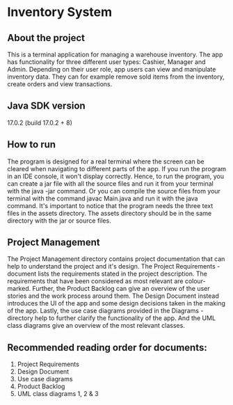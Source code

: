 # Inventory System

## About the project

This is a terminal application for managing a warehouse inventory.
The app has functionality for three different user types: Cashier, Manager and Admin.
Depending on their user role, app users can view and manipulate inventory data.
They can for example remove sold items from the inventory, create orders and view transactions.

## Java SDK version

17.0.2 (build 17.0.2 + 8)

## How to run

The program is designed for a real terminal where the screen can be cleared
when navigating to different parts of the app. If you run the program in an IDE console,
it won't display correctly. Hence, to run the program, you can create a jar file
with all the source files and run it from your terminal with the java -jar command.
Or you can compile the source files from your terminal with the command javac Main.java
and run it with the java command. It's important to notice that the program needs the three
text files in the assets directory. The assets directory should be in the same directory with the
jar or source files.

## Project Management

The Project Management directory contains project documentation that can help
to understand the project and it's design. The Project Requirements -document lists
the requirements stated in the project description. The requirements that have been
considered as most relevant are colour-marked. Further, the Product Backlog can give an
overview of the user stories and the work process around them. The Design Document instead
introduces the UI of the app and some design decisions taken in the making of the app.
Lastly, the use case diagrams provided in the Diagrams -directory help to further clarify
the functionality of the app. And the UML class diagrams give an overview of the most
relevant classes.

## Recommended reading order for documents:
1. Project Requirements
2. Design Document
3. Use case diagrams
4. Product Backlog
5. UML class diagrams 1, 2 & 3




